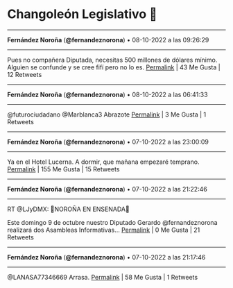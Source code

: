 # Changoleón Legislativo 🙈
*****
**Fernández Noroña** (**@fernandeznorona**) • 08-10-2022 a las 09:26:29
*****
Pues no compañera Diputada, necesitas 500 millones de dólares mínimo. Alguien se confunde y se cree fifí pero no lo es.
[Permalink](https://twitter.com/fernandeznorona/status/1578799001289527298) | 43 Me Gusta | 12 Retweets
*****
**Fernández Noroña** (**@fernandeznorona**) • 08-10-2022 a las 06:41:33
*****
@futurociudadano @Marblanca3 Abrazote
[Permalink](https://twitter.com/fernandeznorona/status/1578757497514774530) | 3 Me Gusta | 1 Retweets
*****
**Fernández Noroña** (**@fernandeznorona**) • 07-10-2022 a las 23:00:09
*****
Ya en el Hotel Lucerna. A dormir, que mañana empezaré temprano.
[Permalink](https://twitter.com/fernandeznorona/status/1578641380255363072) | 155 Me Gusta | 15 Retweets
*****
**Fernández Noroña** (**@fernandeznorona**) • 07-10-2022 a las 21:22:46
*****
RT @LJyDMX: 🚩NOROÑA EN ENSENADA🚩


Este domingo 9 de octubre nuestro Diputado Gerardo @fernandeznorona realizará dos Asambleas Informativas…
[Permalink](https://twitter.com/fernandeznorona/status/1578616871980761088) | 0 Me Gusta | 21 Retweets
*****
**Fernández Noroña** (**@fernandeznorona**) • 07-10-2022 a las 21:17:46
*****
@LANASA77346669 Arrasa.
[Permalink](https://twitter.com/fernandeznorona/status/1578615616491044864) | 58 Me Gusta | 1 Retweets